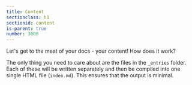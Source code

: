```yaml
---
title: Content
sectionclass: h1
sectionid: content
is-parent: true
number: 3000
---
```


Let's get to the meat of your docs - your content! How does it work?

The only thing you need to care about are the files in the `_entries` folder. Each of these will be written separately and then be compiled into one single HTML file (`index.md`). This ensures that the output is minimal. 
